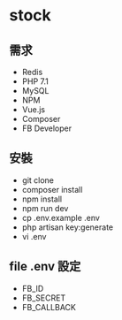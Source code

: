 # stock

## 需求
* Redis
* PHP 7.1
* MySQL
* NPM
* Vue.js
* Composer
* FB Developer 

## 安裝
* git clone
* composer install
* npm install
* npm run dev
* cp .env.example .env
* php artisan key:generate
* vi .env

## file .env 設定
* FB_ID
* FB_SECRET
* FB_CALLBACK
